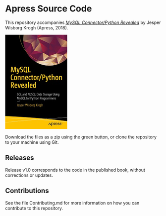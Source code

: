 # Apress Source Code

This repository accompanies [*MySQL Connector/Python Revealed*](https://www.apress.com/9781484236932) by Jesper Wisborg Krogh (Apress, 2018).

[comment]: #cover
![Cover image](9781484236932.jpg)

Download the files as a zip using the green button, or clone the repository to your machine using Git.

## Releases

Release v1.0 corresponds to the code in the published book, without corrections or updates.

## Contributions

See the file Contributing.md for more information on how you can contribute to this repository.